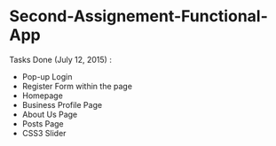 # Second-Assignement-Functional-App

Tasks Done (July 12, 2015) :
 <ul>
  <li>Pop-up Login</li>
  <li>Register Form within the page</li>
  <li>Homepage</li>
  <li>Business Profile Page</li>
  <li>About Us Page</li>
  <li>Posts Page</li>
  <li>CSS3 Slider</li>
  </ul>
  
  
